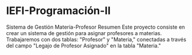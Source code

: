 # IEFI-Programación-II

Sistema de Gestión Materia-Profesor
Resumen
Este proyecto consiste en crear un sistema de gestión para asignar profesores a materias. Trabajaremos con dos tablas: "Profesor" y "Materia," conectadas a través del campo "Legajo de Profesor Asignado" en la tabla "Materia."


